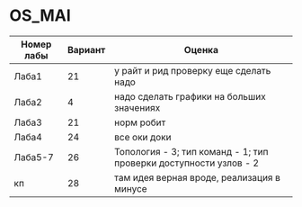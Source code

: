 # OS_MAI

| Номер лабы    | Вариант        |  Оценка       |
|-------------------|--------------|---------------|
| Лаба1 |       21       | у райт и рид проверку еще сделать надо         |
| Лаба2 |    4       |     надо сделать графики на больших значениях          |
| Лаба3 |       21       |     норм робит         |
| Лаба4 |    24       |        все оки доки       |
| Лаба5-7 |    26       |     Топология - 3; тип команд - 1; тип проверки доступности узлов - 2 |
| кп |    28       |       там идея верная вроде, реализация в минусе        |
